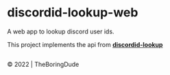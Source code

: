 # discordid-lookup-web

A web app to lookup discord user ids.

This project implements the api from **[discordid-lookup](https://github.com/TheBoringDude/discordid-lookup.git)**

##

&copy; 2022 | TheBoringDude
